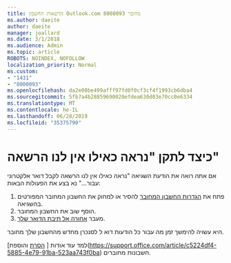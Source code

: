```yaml
---
title: הרשאות החשבון Outlook.com מחובר 8000093
ms.author: daeite
author: daeite
manager: joallard
ms.date: 3/1/2018
ms.audience: Admin
ms.topic: article
ROBOTS: NOINDEX, NOFOLLOW
localization_priority: Normal
ms.custom:
- "1431"
- "8000093"
ms.openlocfilehash: da2e08be499afff97fd0f0cf3cf4f1993cb6dba4
ms.sourcegitcommit: 5fb7a4b28859690020efdea630d03e70cc0e6334
ms.translationtype: MT
ms.contentlocale: he-IL
ms.lasthandoff: 06/28/2019
ms.locfileid: "35375790"
---
```

# <a name="how-to-fix-it-looks-like-we-dont-have-permission"></a>כיצד לתקן "נראה כאילו אין לנו הרשאה"

אם אתה רואה את הודעת השגיאה "נראה כאילו אין לנו הרשאה לקבל דואר אלקטרוני עבור..." נא בצע את הפעולות הבאות:

1. פתח את [הגדרות החשבון המחובר](https://outlook.live.com/mail/options/mail/accounts) להסיר או למחוק את החשבון המחובר המפורטים בהשגיאה.
2. הוסף שוב את החשבון המחובר.
3. מעבר [אחורה אל תיבת הדואר שלך](https://outlook.live.com/mail/inbox).

היא עשויה להימשך זמן מה עבור כל הודעות דוא ל לסנכרן מחדש מהחשבון שלך מחובר.

למד עוד אודות [ [הסרת](https://support.office.com/article/0b9a6b95-ff1b-46c1-bf60-d6b3b82c5ac8) והוספת](https://support.office.com/article/c5224df4-5885-4e79-91ba-523aa743f0ba) חשבונות מחוברים.